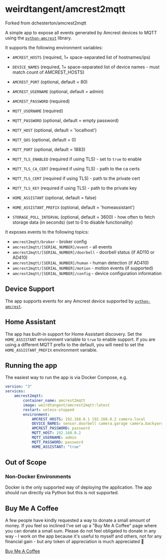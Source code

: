 # weirdtangent/amcrest2mqtt

Forked from dchesterton/amcrest2mqtt

A simple app to expose all events generated by Amcrest devices to MQTT using the
[`python-amcrest`](https://github.com/tchellomello/python-amcrest) library.

It supports the following environment variables:

-   `AMCREST_HOSTS` (required, 1+ space-separated list of hostnames/ips)
-   `DEVICE_NAMES` (required, 1+ space-separated list of device names - must match count of AMCREST_HOSTS)

-   `AMCREST_PORT` (optional, default = 80)
-   `AMCREST_USERNAME` (optional, default = admin)
-   `AMCREST_PASSWORD` (required)
-   `MQTT_USERNAME` (required)
-   `MQTT_PASSWORD` (optional, default = empty password)
-   `MQTT_HOST` (optional, default = 'localhost')
-   `MQTT_QOS` (optional, default = 0)
-   `MQTT_PORT` (optional, default = 1883)
-   `MQTT_TLS_ENABLED` (required if using TLS) - set to `true` to enable
-   `MQTT_TLS_CA_CERT` (required if using TLS) - path to the ca certs
-   `MQTT_TLS_CERT` (required if using TLS) - path to the private cert
-   `MQTT_TLS_KEY` (required if using TLS) - path to the private key
-   `HOME_ASSISTANT` (optional, default = false)
-   `HOME_ASSISTANT_PREFIX` (optional, default = 'homeassistant')
-   `STORAGE_POLL_INTERVAL` (optional, default = 3600) - how often to fetch storage data (in seconds) (set to 0 to disable functionality)

It exposes events to the following topics:

-   `amcrest2mqtt/broker` - broker config
-   `amcrest2mqtt/[SERIAL_NUMBER]/event` - all events
-   `amcrest2mqtt/[SERIAL_NUMBER]/doorbell` - doorbell status (if AD110 or AD410)
-   `amcrest2mqtt/[SERIAL_NUMBER]/human` - human detection (if AD410)
-   `amcrest2mqtt/[SERIAL_NUMBER]/motion` - motion events (if supported)
-   `amcrest2mqtt/[SERIAL_NUMBER]/config` - device configuration information

## Device Support

The app supports events for any Amcrest device supported by [`python-amcrest`](https://github.com/tchellomello/python-amcrest).

## Home Assistant

The app has built-in support for Home Assistant discovery. Set the `HOME_ASSISTANT` environment variable to `true` to enable support.
If you are using a different MQTT prefix to the default, you will need to set the `HOME_ASSISTANT_PREFIX` environment variable.

## Running the app

The easiest way to run the app is via Docker Compose, e.g.

```yaml
version: "3"
services:
    amcrest2mqtt:
        container_name: amcrest2mqtt
        image: weirdtangent/amcrest2mqtt:latest
        restart: unless-stopped
        environment:
            AMCREST_HOSTS: 192.168.0.1 192.168.0.2 camera.local
            DEVICE_NAMES: sensor.doorbell camera.garage camera.backyard
            AMCREST_PASSWORD: password
            MQTT_HOST: 192.168.0.2
            MQTT_USERNAME: admin
            MQTT_PASSWORD: password
            HOME_ASSISTANT: "true"
```

## Out of Scope

### Non-Docker Environments

Docker is the only supported way of deploying the application. The app should run directly via Python but this is not supported.

## Buy Me A Coffee

A few people have kindly requested a way to donate a small amount of money. If you feel so inclined I've set up a "Buy Me A Coffee"
page where you can donate a small sum. Please do not feel obligated to donate in any way - I work on the app because it's
useful to myself and others, not for any financial gain - but any token of appreciation is much appreciated 🙂

<a href="https://buymeacoffee.com/weirdtangent">Buy Me A Coffee</a>
